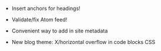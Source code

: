 * Insert anchors for headings!
* Validate/fix Atom feed!
* Convenient way to add in site metadata

* New blog theme: X/horizontal overflow in code blocks CSS

